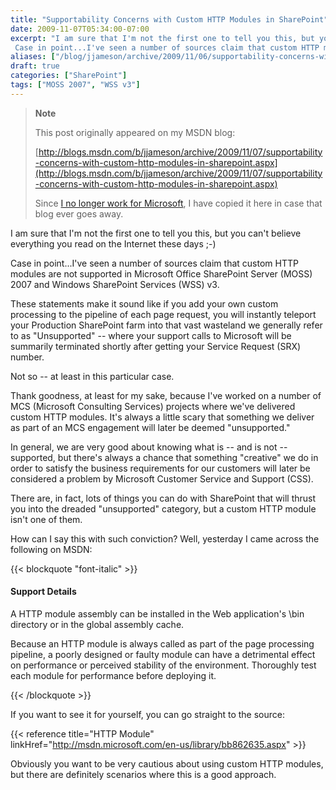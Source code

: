 ```yaml
---
title: "Supportability Concerns with Custom HTTP Modules in SharePoint"
date: 2009-11-07T05:34:00-07:00
excerpt: "I am sure that I'm not the first one to tell you this, but you can't believe everything you read on the Internet these days ;-) 
 Case in point...I've seen a number of sources claim that custom HTTP modules are not supported in Microsoft Office SharePoint..."
aliases: ["/blog/jjameson/archive/2009/11/06/supportability-concerns-with-custom-http-modules-in-sharepoint.aspx", "/blog/jjameson/archive/2009/11/07/supportability-concerns-with-custom-http-modules-in-sharepoint.aspx"]
draft: true
categories: ["SharePoint"]
tags: ["MOSS 2007", "WSS v3"]
---
```


> **Note**
>
> This post originally appeared on my MSDN blog:
>
> [http://blogs.msdn.com/b/jjameson/archive/2009/11/07/supportability-concerns-with-custom-http-modules-in-sharepoint.aspx](http://blogs.msdn.com/b/jjameson/archive/2009/11/07/supportability-concerns-with-custom-http-modules-in-sharepoint.aspx)
>
> Since
> [I no longer work for Microsoft](/blog/jjameson/2011/09/02/last-day-with-microsoft), I have copied it here in case that
> blog ever goes away.

I am sure that I'm not the first one to tell you this, but you can't believe
everything you read on the Internet these days ;-)

Case in point...I've seen a number of sources claim that custom HTTP modules
are not supported in Microsoft Office SharePoint Server (MOSS) 2007 and Windows
SharePoint Services (WSS) v3.

These statements make it sound like if you add your own custom processing
to the pipeline of each page request, you will instantly teleport your Production
SharePoint farm into that vast wasteland we generally refer to as "Unsupported"
-- where your support calls to Microsoft will be summarily terminated shortly
after getting your Service Request (SRX) number.

Not so -- at least in this particular case.

Thank goodness, at least for my sake, because I've worked on a number of
MCS (Microsoft Consulting Services) projects where we've delivered custom HTTP
modules. It's always a little scary that something we deliver as part of an
MCS engagement will later be deemed "unsupported."

In general, we are very good about knowing what is -- and is not -- supported,
but there's always a chance that something "creative" we do in order to satisfy
the business requirements for our customers will later be considered a problem
by Microsoft Customer Service and Support (CSS).

There are, in fact, lots of things you can do with SharePoint that will thrust
you into the dreaded "unsupported" category, but a custom HTTP module isn't
one of them.

How can I say this with such conviction? Well, yesterday I came across the
following on MSDN:

{{< blockquote "font-italic" >}}

#### Support Details

A HTTP module assembly can be installed in the Web application's \bin
directory or in the global assembly cache.

Because an HTTP module is always called as part of the page processing
pipeline, a poorly designed or faulty module can have a detrimental effect
on performance or perceived stability of the environment. Thoroughly test
each module for performance before deploying it.

{{< /blockquote >}}

If you want to see it for yourself, you can go straight to the source:

{{< reference title="HTTP Module" linkHref="http://msdn.microsoft.com/en-us/library/bb862635.aspx" >}}

Obviously you want to be very cautious about using custom HTTP modules, but
there are definitely scenarios where this is a good approach.

